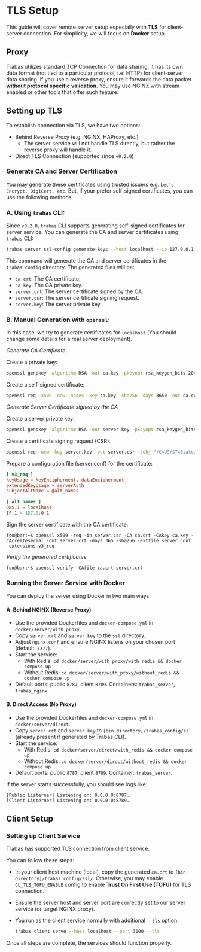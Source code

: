 # TLS Setup
This guide will cover remote server setup especially with **TLS** for client-server connection. For simplicity, we will focus on **Docker** setup.

## Proxy
Trabas utilizes standard TCP Connection for data sharing. It has its own data format (not tied to a particular protocol, i.e: HTTP) for client-server data sharing. If you use a reverse proxy, ensure it forwards the data packet **without protocol specific validation**. You may use NGINX with stream enabled or other tools that offer such feature.

## Setting up TLS

To establish connection via TLS, we have two options:
- Behind Reverse Proxy (e.g: NGINX, HAProxy, etc.)
  - The server service will not handle TLS directly, but rather the reverse proxy will handle it.
- Direct TLS Connection (supported since `v0.2.0`)

### **Generate CA and Server Certification**
You may generate these certificates using trusted issuers e.g: `Let's Encrypt, DigiCert, etc`. But, if your prefer self-signed certificates, you can use the following methods:

### A. Using `trabas` CLI:
Since `v0.2.0`, `trabas` CLI supports generating self-signed certificates for server service.
You can generate the CA and server certificates using `trabas` CLI:
```bash
trabas server ssl-config generate-keys --host localhost --ip 127.0.0.1
```
This command will generate the CA and server certificates in the `trabas_config` directory. The generated files will be:
- `ca.crt`: The CA certificate.
- `ca.key`: The CA private key.
- `server.crt`: The server certificate signed by the CA.
- `server.csr`: The server certificate signing request.
- `server.key`: The server private key.

### B. Manual Generation with `openssl`:
In this case, we try to generate certificates for `localhost` (You should change some details for a real server deployment).

_Generate CA Certificate_

Create a private key:
```bash
openssl genpkey -algorithm RSA -out ca.key -pkeyopt rsa_keygen_bits:2048
```
Create a self-signed certificate:
```bash
openssl req -x509 -new -nodes -key ca.key -sha256 -days 3650 -out ca.crt -subj "/C=US/ST=State/L=City/O=Organization/OU=OrgUnit/CN=Example CA"
```

_Generate Server Certificate signed by the CA_

Create a server private key:
```bash
openssl genpkey -algorithm RSA -out server.key -pkeyopt rsa_keygen_bits:2048
```
Create a certificate signing request (CSR):
```bash
openssl req -new -key server.key -out server.csr -subj "/C=US/ST=State/L=City/O=Organization/OU=OrgUnit/CN=localhost"
```
Prepare a configuration file (server.conf) for the certificate:
```conf
[ v3_req ]
keyUsage = keyEncipherment, dataEncipherment
extendedKeyUsage = serverAuth
subjectAltName = @alt_names

[ alt_names ]
DNS.1 = localhost
IP.1 = 127.0.0.1
```
Sign the server certificate with the CA certificate:
```console
foo@bar:~$ openssl x509 -req -in server.csr -CA ca.crt -CAkey ca.key -CAcreateserial -out server.crt -days 365 -sha256 -extfile server.conf -extensions v3_req
```

_Verify the generated certificates_
```console
foo@bar:~$ openssl verify -CAfile ca.crt server.crt
```
### Running the Server Service with Docker

You can deploy the server using Docker in two main ways:

#### A. Behind NGINX (Reverse Proxy)

- Use the provided Dockerfiles and `docker-compose.yml` in `docker/server/with_proxy`.
- Copy `server.crt` and `server.key` to the `ssl` directory.
- Adjust `nginx.conf` and ensure NGINX listens on your chosen port (default: `3377`).
- Start the service:
  - With Redis: `cd docker/server/with_proxy/with_redis && docker compose up`
  - Without Redis: `cd docker/server/with_proxy/without_redis && docker compose up`
- Default ports: public `8787`, client `8789`. Containers: `trabas_server`, `trabas_nginx`.

#### B. Direct Access (No Proxy)

- Use the provided Dockerfiles and `docker-compose.yml` in `docker/server/direct`.
- Copy `server.crt` and `server.key` to `[bin directory]/trabas_config/ssl` (already present if generated by Trabas CLI).
- Start the service:
  - With Redis: `cd docker/server/direct/with_redis && docker compose up`
  - Without Redis: `cd docker/server/direct/without_redis && docker compose up`
- Default ports: public `8787`, client `8789`. Container: `trabas_server`.

If the server starts successfully, you should see logs like:
```console
[Public Listerner] Listening on: 0.0.0.0:8787.
[Client Listerner] Listening on: 0.0.0.0:8789.
```

## Client Setup
### Setting up Client Service

Trabas has supported TLS connection from client service.

You can follow these steps:
- In your client host machine (local), copy the generated `ca.crt` to `[bin directory]/trabas_config/ssl/`. Otherwise, you may enable `CL_TLS_TOFU_ENABLE` config to enable **Trust On First Use (TOFU)** for TLS connection.

- Ensure the server host and server port are correctly set to our server service (or target NGINX proxy).

- You run as the client service normally with additional `--tls` option:
    ```bash
    trabas client serve --host localhost --port 3000 --tls
    ```

Once all steps are complete, the services should function properly.
